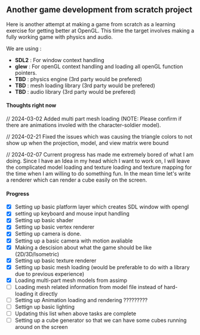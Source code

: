 ## Another game development from scratch project

Here is another attempt at making a game from scratch as a learning exercise for getting better at OpenGL. This time the target involves making a fully working game with physics and audio. 

We are using : 

- **SDL2** : For window context handling
- **glew** : For openGL context handling and loading all openGL function pointers.
- **TBD** : physics engine (3rd party would be prefered)
- **TBD** : mesh loading library (3rd party would be prefered)
- **TBD** : audio library (3rd party would be prefered)

#### Thoughts right now

// 2024-03-02
Added multi part mesh loading (NOTE: Please confirm if there are animations involed with the character-soldier model).

// 2024-02-21
Fixed the issues which was causing the triangle colors to not show up when the projection, model, and view matrix were bound

// 2024-02-07
Current progress has made me extremely bored of what I am doing. Since I have an Idea in my head which I want to work on, I will leave the complicated model loading and texture loading and texture mapping for the time when I am willing to do something fun. In the mean time let's write a renderer which can render a cube easily on the screen.

#### Progress 

- [x] Setting up basic platform layer which creates SDL window with opengl 
- [x] setting up keyboard and mouse input handling 
- [x] Setting up basic shader
- [x] Setting up basic vertex renderer 
- [x] Setting up camera is done.
- [x] Setting up a basic camera with motion avaliable 
- [x] Making a descision about what the game should be like (2D/3D/Isometric)
- [x] Setting up basic texture renderer
- [x] Setting up basic mesh loading (would be preferable to do with a library due to previous experience)
- [x] Loading multi-part mesh models from assimp
- [ ] Loading mesh related information from model file instead of hard-loading it directly
- [ ] Setting up Animation loading and rendering ????????? 
- [ ] Settign up basic lighting
- [ ] Updating this list when above tasks are complete
- [ ] Setting up a  cube generator so that we can have some cubes running around on the screen
